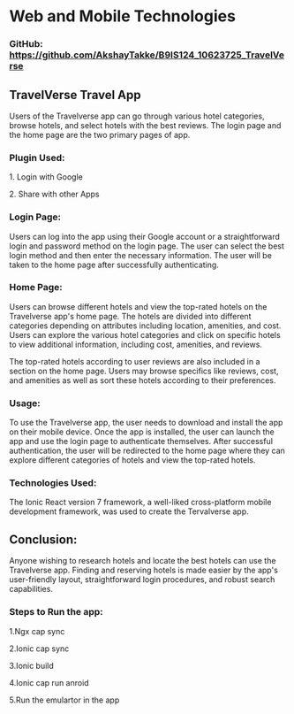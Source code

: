 <h1>Web and Mobile Technologies</h1>
<h3>GitHub:</he>
<a href="url">https://github.com/AkshayTakke/B9IS124_10623725_TravelVerse</a>

<h2>TravelVerse Travel App</h2>

<p>Users of the Travelverse app can go through various hotel categories, browse hotels, and select hotels with the best reviews. The login page and the home page are the two primary pages of app.</p>

<h3>Plugin Used:</h3>
<p>1. Login with Google</p>
<p>2. Share with other Apps</p>

<h3>Login Page:</h3>
<p>Users can log into the app using their Google account or a straightforward login and password method on the login page. The user can select the best login method and then enter the necessary information. The user will be taken to the home page after successfully authenticating.</p>

<h3>Home Page:</h3>
<p>Users can browse different hotels and view the top-rated hotels on the Travelverse app's home page. The hotels are divided into different categories depending on attributes including location, amenities, and cost. Users can explore the various hotel categories and click on specific hotels to view additional information, including cost, amenities, and reviews.</p>

<p>The top-rated hotels according to user reviews are also included in a section on the home page. Users may browse specifics like reviews, cost, and amenities as well as sort these hotels according to their preferences.</p>

<h3>Usage:</h3>
<p>To use the Travelverse app, the user needs to download and install the app on their mobile device. Once the app is installed, the user can launch the app and use the login page to authenticate themselves. After successful authentication, the user will be redirected to the home page where they can explore different categories of hotels and view the top-rated hotels.</p>

<h3>Technologies Used:</h3>
<p>The Ionic React version 7 framework, a well-liked cross-platform mobile development framework, was used to create the Tervalverse app.</p>

<h2>Conclusion:</h2>
<p>Anyone wishing to research hotels and locate the best hotels can use the Travelverse app. Finding and reserving hotels is made easier by the app's user-friendly layout, straightforward login procedures, and robust search capabilities.</p>

<h3>Steps to Run the app:</h3>
<p>1.Ngx cap sync</p>
<p>2.Ionic cap sync</p>
<p>3.Ionic build</p>
<p>4.Ionic cap run anroid</p>
<p>5.Run the emulartor in the app</p>
